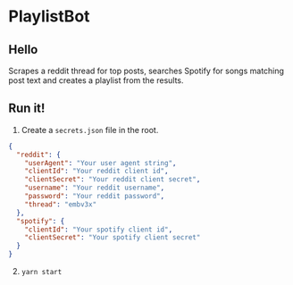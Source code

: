 # PlaylistBot

## Hello

Scrapes a reddit thread for top posts, searches Spotify for songs matching post text and creates a playlist from the results.

## Run it!

1) Create a `secrets.json` file in the root.

```json
{
  "reddit": {
    "userAgent": "Your user agent string",
    "clientId": "Your reddit client id",
    "clientSecret": "Your reddit client secret",
    "username": "Your reddit username",
    "password": "Your reddit password",
    "thread": "embv3x"
  },
  "spotify": {
    "clientId": "Your spotify client id",
    "clientSecret": "Your spotify client secret"
  }
}
```

2) `yarn start`
